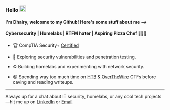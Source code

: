 ### Hello <img height="20" src="https://raw.githubusercontent.com/MartinHeinz/MartinHeinz/master/wave.gif">

#### I'm Dhairy, welcome to my Github! Here's some stuff about me -->

#### Cybersecurity | Homelabs | RTFM hater | Aspiring Pizza Chef 👨🏻‍🍳

- 🏆 CompTIA Security+ [Certified](https://www.credly.com/org/comptia/badge/security)

- 🔎 Exploring security vulnerabilities and penetration testing.
- ⚙️ Building homelabs and experimenting with network security.
- 😓 Spending way too much time on [HTB](https://www.hackthebox.com/) & [OverTheWire](https://overthewire.org/) CTFs before caving and reading writeups. 

---
Always up for a chat about IT security, homelabs, or any cool tech projects—hit me up on [LinkedIn](https://www.linkedin.com/in/dhairyraval) or [Email](mailto:dhairyraval@gmail.com)


